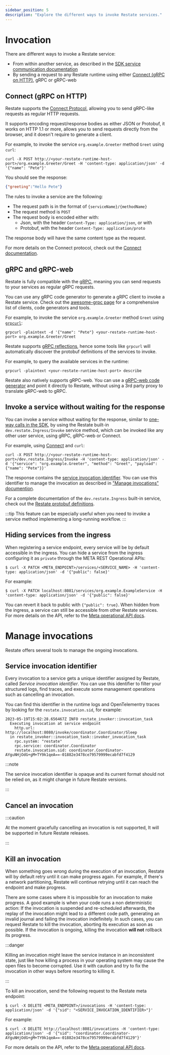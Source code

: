 ```yaml
---
sidebar_position: 5
description: "Explore the different ways to invoke Restate services."
---
```


# Invocation


There are different ways to invoke a Restate service:

* From within another service, as described in the [SDK service communication documentation](./typescript-sdk/service-communication.md)
* By sending a request to any Restate runtime using either [Connect (gRPC on HTTP)](https://connect.build/docs/protocol/), gRPC or gRPC-web

## Connect (gRPC on HTTP)

Restate supports the [Connect Protocol](https://connect.build/docs/protocol/), allowing you to send gRPC-like requests as regular HTTP requests.

It supports encoding request/response bodies as either JSON or Protobuf, it works on HTTP 1.1 or more, allows you to send requests directly from the browser, and it doesn't require to generate a client.

For example, to invoke the service `org.example.Greeter` method `Greet` using `curl`:

```shell
curl -X POST http://<your-restate-runtime-host-port>/org.example.Greeter/Greet -H 'content-type: application/json' -d '{"name": "Pete"}'
```

You should see the response:

```json
{"greeting":"Hello Pete"}
```

The rules to invoke a service are the following:

* The request path is in the format of `{serviceName}/{methodName}`
* The request method is `POST`
* The request body is encoded either with:
    * Json, with the header `Content-Type: application/json`, or with
    * Protobuf, with the header `Content-Type: application/proto`

The response body will have the same content type as the request.

For more details on the Connect protocol, check out the [Connect documentation](https://connect.build/).

## gRPC and gRPC-web

Restate is fully compatible with the [gRPC](https://grpc.io/), meaning you can send requests to your services as regular gRPC requests.

You can use any gRPC code generator to generate a gRPC client to invoke a Restate service. Check out the [awesome-grpc page](https://github.com/grpc-ecosystem/awesome-grpc) for a comprehensive list of clients, code generators and tools.

For example, to invoke the service `org.example.Greeter` method `Greet` using [`grpcurl`](https://github.com/fullstorydev/grpcurl):

```shell
grpcurl -plaintext -d '{"name": "Pete"} <your-restate-runtime-host-port> org.example.Greeter/Greet
```

Restate supports [gRPC reflections](https://github.com/grpc/grpc/blob/master/doc/server-reflection.md), hence some tools like `grpcurl` will automatically discover the protobuf definitions of the services to invoke.

For example, to query the available services in the runtime:

```shell
grpcurl -plaintext <your-restate-runtime-host-port> describe
```

Restate also natively supports gRPC-web. You can use a [gRPC-web code generator](https://www.npmjs.com/package/grpc-web) and point it directly to Restate, without using a 3rd party proxy to translate gRPC-web to gRPC.

## Invoke a service without waiting for the response

You can invoke a service without waiting for the response, similar to [one-way calls in the SDK](./typescript-sdk/service-communication.md), by using the Restate built-in `dev.restate.Ingress/Invoke` service method, which can be invoked like any other user service, using gRPC, gRPC-web or Connect.

For example, using [Connect](#connect-grpc-on-http) and `curl`:

```shell
curl -X POST http://<your-restate-runtime-host-port>/dev.restate.Ingress/Invoke -H 'content-type: application/json' -d '{"service": "org.example.Greeter", "method": "Greet", "payload": {"name": "Pete"}}'
```

The response contains the [service invocation identifier](./deployment-operations/manage-invocations.md#service-invocation-identifier). You can use this identifier to manage the invocation as described in ["Manage invocations" documention](deployment-operations/manage-invocations.md).

For a complete documentation of the `dev.restate.Ingress` built-in service, check out the [Restate protobuf definitions](https://github.com/restatedev/proto/blob/main/dev/restate/services.proto).

:::tip
This feature can be especially useful when you need to invoke a service method implementing a long-running workflow.
:::

## Hiding services from the ingress

When registering a service endpoint, every service will be by default accessible in the ingress. You can hide a service from the ingress configuring it as `private` through the META REST Operational APIs:

```shell
$ curl -X PATCH <META_ENDPOINT>/services/<SERVICE_NAME> -H 'content-type: application/json' -d '{"public": false}'
```

For example:

```shell
$ curl -X PATCH localhost:8081/services/org.example.ExampleService -H 'content-type: application/json' -d '{"public": false}'
```

You can revert it back to public with `{"public": true}`. When hidden from the ingress, a service can still be accessible from other Restate services.
For more details on the API, refer to the [Meta operational API docs](./deployment-operations/meta-rest-api.mdx#tag/service/operation/modify_service). 


# Manage invocations

Restate offers several tools to manage the ongoing invocations.

## Service invocation identifier

Every invocation to a service gets a unique identifier assigned by Restate, called _Service invocation identifier_. You can use this identifier to filter your structured logs, find traces, and execute some management operations such as cancelling an invocation.

You can find this identifier in the runtime logs and OpenTelementry traces by looking for the `restate.invocation.sid`, for example:

```log {7}
2023-05-19T15:02:28.656467Z INFO restate_invoker::invocation_task
  Executing invocation at service endpoint
    http.url: http://localhost:8080/invoke/coordinator.Coordinator/Sleep
  in restate_invoker::invocation_task::invoker_invocation_task
    rpc.system: "restate"
    rpc.service: coordinator.Coordinator
    restate.invocation.sid: coordinator.Coordinator-AYguNHjOdG+gM+TY9k1qeA==-01882e3478ce79579999ecabfd7f4129
```

:::note

The service invocation identifier is opaque and its current format should not be relied on, as it might change in future Restate versions.

:::

## Cancel an invocation

:::caution

At the moment gracefully cancelling an invocation is not supported, It will be supported in future Restate releases.

:::

## Kill an invocation

When something goes wrong during the execution of an invocation, Restate will by default retry until it can make progress again.
For example, if there's a network partitioning, Restate will continue retrying until it can reach the endpoint and make progress.

There are some cases where it is impossible for an invocation to make progress.
A good example is when your code runs a non deterministic action: If the invocation is suspended and re-scheduled afterwards, the replay of the invocation might lead to a different code path, generating an invalid journal and failing the invocation indefinitely.
In such cases, you can request Restate to kill the invocation, aborting its execution as soon as possible.
If the invocation is ongoing, killing the invocation **will not** rollback its progress.

:::danger

Killing an invocation might leave the service instance in an inconsistent state, just like how killing a process in your operating system may cause the open files to become corrupted. Use it with caution and try to fix the invocation in other ways before resorting to killing it.

:::

To kill an invocation, send the following request to the Restate meta endpoint:

```shell
$ curl -X DELETE <META_ENDPOINT>/invocations -H 'content-type: application/json' -d '{"sid": "<SERVICE_INVOCATION_IDENTIFIER>"}'
```

For example:

```shell
$ curl -X DELETE http://localhost:8081/invocations -H 'content-type: application/json' -d '{"sid": "coordinator.Coordinator-AYguNHjOdG+gM+TY9k1qeA==-01882e3478ce79579999ecabfd7f4129"}'
```

For more details on the API, refer to the [Meta operational API docs](./meta-rest-api.mdx#tag/invocation/operation/cancel_invocation).
